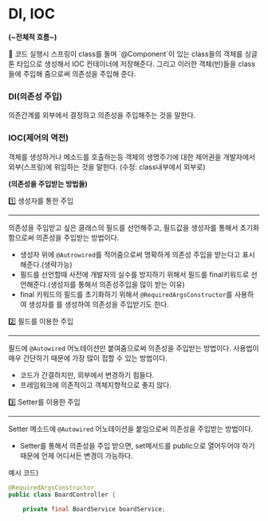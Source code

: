 # DI, IOC

**(~전체적 흐름~)**

<aside>
🌊 코드 실행시 스프링이 class를 돌며 `@Component`이 있는 class들의 객체를 싱글톤 타입으로 생성해서 IOC 컨테이너에 저장해준다. 그리고 이러한 객체(빈)들을 class들에 주입해 줌으로써 의존성을 주입해 준다.

</aside>

### DI(의존성 주입)

 의존간계를 외부에서 결정하고 의존성을 주입해주는 것을 말한다.

### IOC(제어의 역전)

 객체를 생성하거나 메소드를 호출하는등 객체의 생명주기에 대한 제어권을 개발자에서  외부(스프링)에 위임하는 것을 말한다.
(수정: class내부에서 외부로)

**(의존성을 주입받는 방법들)**

<aside>
1️⃣ 생성자를 통한 주입

---

 의존성을 주입받고 싶은 클래스의 필드를 선언해주고, 필드값을 생성자를 통해서 초기화 함으로써 의존성을 주입받는 방법이다. 

- 생성자 위에 `@Autrowired`를 적어줌으로써 명확하게 의존성 주입을 받는다고 표시해준다.(생략가능)
- 필드를 선언할때 사전에 개발자의 실수를 방지하기 위해서 필드를 final키워드로 선언해준다.(생성자를 통해서 의존성주입을 많이 받는 이유)
- final 키워드의 필드를 초기화하기 위해서 `@RequiredArgsConstructor`를 사용하여 생성자를 를 생성하여 의존성을 주입받기도 한다.
</aside>

<aside>
2️⃣ 필드를 이용한 주입

---

 필드에 `@Autowired` 어노테이션만 붙여줌으로써 의존성을 주입받는 방법이다. 사용법이 매우 간단하기 때문에 가장 많이 접할 수 있는 방법이다.

- 코드가 간결하지만, 외부에서 변경하기 힘들다.
- 프레임워크에 의존적이고 객체지향적으로 좋지 않다.
</aside>

<aside>
3️⃣ Setter를 이용한 주입

---

Setter 메소드에 `@Autowired` 어노테이션을 붙임으로써 의존성을 주입받는 방법이다.

- Setter를 통해서 의존성을 주입 받으면, set메서드를 public으로 열어두어야 하기 때문에 언제 어디서든 변경이 가능하다.
</aside>

예시 코드)

```java
@RequiredArgsConstructor
public class BoardController {

    private final BoardService boardService;
```
